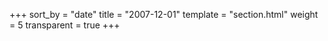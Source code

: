 +++
sort_by = "date"
title = "2007-12-01"
template = "section.html"
weight = 5
transparent = true
+++